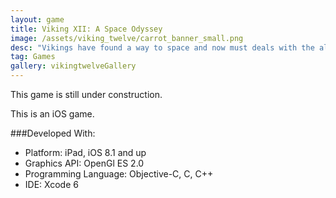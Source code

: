 ```yaml
---
layout: game
title: Viking XII: A Space Odyssey
image: /assets/viking_twelve/carrot_banner_small.png
desc: "Vikings have found a way to space and now must deals with the aliens in this turn-based strategy game."
tag: Games
gallery: vikingtwelveGallery
---
```

This game is still under construction.

This is an iOS game.

###Developed With:
* Platform: iPad, iOS 8.1 and up
* Graphics API: OpenGl ES 2.0
* Programming Language: Objective-C, C, C++
* IDE: Xcode 6